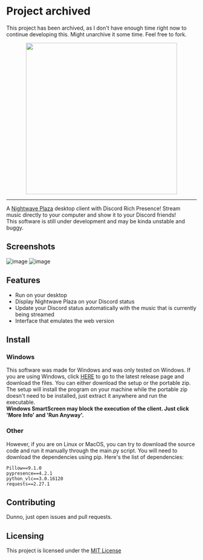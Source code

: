 # Project archived
This project has been archived, as I don't have enough time right now to continue developing this. Might unarchive it some time. Feel free to fork.

<p align="center">
  <img src="https://user-images.githubusercontent.com/2998216/166127422-e1c41e1e-8313-461d-9558-3bbc93517c25.png" width="400"/>
</p>

---

A [Nightwave Plaza](https://plaza.one/) desktop client with Discord Rich Presence! Stream music directly to your computer and show it to your Discord friends!  
This software is still under development and may be kinda unstable and buggy.

## Screenshots
![image](https://user-images.githubusercontent.com/2998216/166132206-f811201f-d475-409a-b7b0-83fbc5640be2.png) ![image](https://user-images.githubusercontent.com/2998216/166127562-de349af9-333a-48d3-be03-69e1b74aa7bf.png)

## Features
* Run on your desktop
* Display Nightwave Plaza on your Discord status
* Update your Discord status automatically with the music that is currently being streamed
* Interface that emulates the web version

## Install
### Windows
This software was made for Windows and was only tested on Windows. If you are using Windows, click [HERE](https://github.com/joaovitorbf/richplaza/releases/latest) to go to the latest release page and download the files. You can either download the setup or the portable zip. The setup will install the program on your machine while the portable zip doesn't need to be installed, just extract it anywhere and run the executable.  
**Windows SmartScreen may block the execution of the client. Just click 'More Info' and 'Run Anyway'.**

### Other
However, if you are on Linux or MacOS, you can try to download the source code and run it manually through the main.py script. You will need to download the dependencies using pip. Here's the list of dependencies:
```
Pillow==9.1.0
pypresence==4.2.1
python_vlc==3.0.16120
requests==2.27.1
```

## Contributing

Dunno, just open issues and pull requests.

## Licensing

This project is licensed under the [MIT License](https://github.com/joaovitorbf/richplaza/blob/main/LICENSE)
